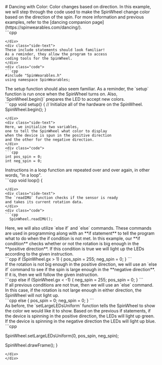 <div class="flex-container"><div class="wide-text">
# Dancing with Color: Color changes based on direction.  
In this example, we will step through the code used
to make the SpinWheel change color based on the direction
of the spin. For more information and previous examples, 
refer to the [dancing companion page](https://spinwearables.com/dancing/). 
</div>
<div class="side-text">
</div>
<div class="code">
```cpp

```
</div>
<div class="side-text">
These include statements should look familiar! 
As a reminder, they allow the program to access
coding tools for the SpinWheel. 
</div>
<div class="code">
```cpp
#include "SpinWearables.h"
using namespace SpinWearables;

```
</div>
<div class="side-text">
The setup function should also seem familiar.
As a reminder, the `setup` function is run once when 
the SpinWheel turns on. Also, `SpinWheel.begin()`
prepares the LED to accept new colors.
</div>
<div class="code">
```cpp
void setup() {
  // Initialize all of the hardware on the SpinWheel.
  SpinWheel.begin();
}


```
</div>
<div class="side-text">
Here, we initialize two variables, 
one to tell the SpinWheel what color to display
when the device is spun in the positive direction
and the other for the negative direction. 
</div>
<div class="code">
```cpp
int pos_spin = 0;
int neg_spin = 0;

```
</div>
<div class="side-text">
Instructions in a loop function are repeated over and over again,
in other words, "in a loop".
</div>
<div class="code">
```cpp
void loop() {

```
</div>
<div class="side-text">
The `readIMU` function checks if the sensor is ready
and takes its current rotation data.
</div>
<div class="code">
```cpp
  SpinWheel.readIMU();
```
</div>
<div class="side-text">
Here, we will also utilize `else if` 
and `else` commands. These commands are used in
programming along with an **if statement**
to tell the program what to do when the if condition
is not met. In this example, our **if condition**
checks whether or not the rotation is big enough in
the **positive direction**. If this condition is true
we will light up the LEDs according to the given
instruction. 
</div>
<div class="code">
```cpp
  if (SpinWheel.gx > 1) {
    pos_spin = 255;
    neg_spin = 0;
  }
```
</div>
<div class="side-text">
If the rotation is not big enough in the 
positive direction, we will use an `else if`
command to see if the spin is large enough 
in the **negative direction**. If it is, 
then we will follow the given instruction.
</div>
<div class="code">
```cpp
  else if (SpinWheel.gx < -1) {
    neg_spin = 255;
    pos_spin = 0;
  }
```
</div>
<div class="side-text">
If all previous conditions are not true, 
then we will use an `else` command. In this 
case, if the rotation is not large enough in 
either direction, the SpinWheel will not light up. 
</div>
<div class="code">
```cpp
  else {
    pos_spin = 0;
    neg_spin = 0;
  }
```
</div>
<div class="side-text">
As before, the `setLargeLEDsUniform` function tells the
SpinWheel to show the color we would like it to show.
Based on the previous if statements, if the device is 
spinning in the positive direction, the LEDs will light up 
green. If the device is spinning in the negative direction
the LEDs will light up blue. 
</div>
<div class="code">
```cpp

  SpinWheel.setLargeLEDsUniform(0, pos_spin, neg_spin);

  SpinWheel.drawFrame();
 }
```
</div>
</div>